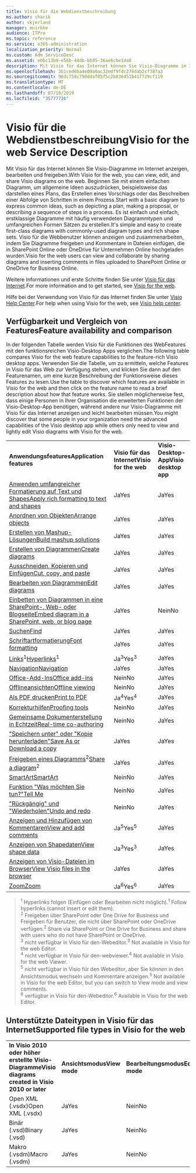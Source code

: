 ```yaml
---
title: Visio für die Webdienstbeschreibung
ms.author: sharik
author: skjerland
manager: mnirkhe
audience: ITPro
ms.topic: reference
ms.service: o365-administration
localization_priority: Normal
ms.custom: Adm_ServiceDesc
ms.assetid: e0bc13b9-e56b-44db-bb95-36ae6cbe1da8
description: Mit Visio für das Internet können Sie Visio-Diagramme im Internet anzeigen, bearbeiten und freigeben. Beginnen Sie mit einem einfachen Diagramm, um allgemeine Ideen auszudrücken, beispielsweise das darstellen eines Plans, das Erstellen eines Vorschlags oder das Beschreiben einer Abfolge von Schritten in einem Prozess. Es ist einfach und einfach, erstklassige Diagramme mit häufig verwendeten Diagrammtypen und umfangreichen Formen Sätzen zu erstellen. Visio für die Webbenutzer können anzeigen und zusammenarbeiten, indem Sie Diagramme freigeben und Kommentare in Dateien einfügen, die in SharePoint Online oder OneDrive für Unternehmen Online hochgeladen wurden.
ms.openlocfilehash: 3b1ced6ba4e09a0ac32edf9fdc276dab2cf387a3
ms.sourcegitcommit: 96dc758c790ddaf05f5c2b836451b417729cf119
ms.translationtype: MT
ms.contentlocale: de-DE
ms.lasthandoff: 07/18/2019
ms.locfileid: "35777726"
---
```

# <a name="visio-for-the-web-service-description"></a><span data-ttu-id="c2610-106">Visio für die Webdienstbeschreibung</span><span class="sxs-lookup"><span data-stu-id="c2610-106">Visio for the web Service Description</span></span>

<span data-ttu-id="c2610-107">Mit Visio für das Internet können Sie Visio-Diagramme im Internet anzeigen, bearbeiten und freigeben.</span><span class="sxs-lookup"><span data-stu-id="c2610-107">With Visio for the web, you can view, edit, and share Visio diagrams on the web.</span></span> <span data-ttu-id="c2610-108">Beginnen Sie mit einem einfachen Diagramm, um allgemeine Ideen auszudrücken, beispielsweise das darstellen eines Plans, das Erstellen eines Vorschlags oder das Beschreiben einer Abfolge von Schritten in einem Prozess.</span><span class="sxs-lookup"><span data-stu-id="c2610-108">Start with a basic diagram to express common ideas, such as depicting a plan, making a proposal, or describing a sequence of steps in a process.</span></span> <span data-ttu-id="c2610-109">Es ist einfach und einfach, erstklassige Diagramme mit häufig verwendeten Diagrammtypen und umfangreichen Formen Sätzen zu erstellen.</span><span class="sxs-lookup"><span data-stu-id="c2610-109">It's simple and easy to create first-class diagrams with commonly-used diagram types and rich shape sets.</span></span> <span data-ttu-id="c2610-110">Visio für die Webbenutzer können anzeigen und zusammenarbeiten, indem Sie Diagramme freigeben und Kommentare in Dateien einfügen, die in SharePoint Online oder OneDrive für Unternehmen Online hochgeladen wurden.</span><span class="sxs-lookup"><span data-stu-id="c2610-110">Visio for the web users can view and collaborate by sharing diagrams and inserting comments in files uploaded to SharePoint Online or OneDrive for Business Online.</span></span>
  
<span data-ttu-id="c2610-111">Weitere Informationen und erste Schritte finden Sie unter [Visio für das Internet](https://products.office.com/en-US/visio/visio-online).</span><span class="sxs-lookup"><span data-stu-id="c2610-111">For more information and to get started, see [Visio for the web](https://products.office.com/en-US/visio/visio-online).</span></span>
  
<span data-ttu-id="c2610-112">Hilfe bei der Verwendung von Visio für das Internet finden Sie unter [Visio Help Center](https://support.office.com/visio).</span><span class="sxs-lookup"><span data-stu-id="c2610-112">For help when using Visio for the web, see [Visio help center](https://support.office.com/visio).</span></span>
  
## <a name="feature-availability-and-comparison"></a><span data-ttu-id="c2610-113">Verfügbarkeit und Vergleich von Features</span><span class="sxs-lookup"><span data-stu-id="c2610-113">Feature availability and comparison</span></span>

<span data-ttu-id="c2610-114">In der folgenden Tabelle werden Visio für die Funktionen des WebFeatures mit den funktionsreichen Visio-Desktop Apps verglichen.</span><span class="sxs-lookup"><span data-stu-id="c2610-114">The following table compares Visio for the web feature capabilities to the feature-rich Visio desktop apps.</span></span> <span data-ttu-id="c2610-115">Verwenden Sie die Tabelle, um zu ermitteln, welche Features in Visio für das Web zur Verfügung stehen, und klicken Sie dann auf den Featurenamen, um eine kurze Beschreibung der Funktionsweise dieses Features zu lesen.</span><span class="sxs-lookup"><span data-stu-id="c2610-115">Use the table to discover which features are available in Visio for the web and then click on the feature name to read a brief description about how that feature works.</span></span> <span data-ttu-id="c2610-116">Sie stellen möglicherweise fest, dass einige Personen in Ihrer Organisation die erweiterten Funktionen der Visio-Desktop-App benötigen, während andere nur Visio-Diagramme mit Visio für das Internet anzeigen und leicht bearbeiten müssen.</span><span class="sxs-lookup"><span data-stu-id="c2610-116">You might discover that some people in your organization need the advanced capabilities of the Visio desktop app while others only need to view and lightly edit Visio diagrams with Visio for the web.</span></span> 
  
||||
|:-----|:-----|:-----|
|<span data-ttu-id="c2610-117">**Anwendungsfeatures**</span><span class="sxs-lookup"><span data-stu-id="c2610-117">**Application features**</span></span> <br/> |<span data-ttu-id="c2610-118">**Visio für das Internet**</span><span class="sxs-lookup"><span data-stu-id="c2610-118">**Visio for the web**</span></span> <br/> |<span data-ttu-id="c2610-119">**Visio-Desktop-App**</span><span class="sxs-lookup"><span data-stu-id="c2610-119">**Visio desktop app**</span></span> <br/> |
|[<span data-ttu-id="c2610-120">Anwenden umfangreicher Formatierung auf Text und Shapes</span><span class="sxs-lookup"><span data-stu-id="c2610-120">Apply rich formatting to text and shapes</span></span>](visio-online.md#BM_1) <br/> |<span data-ttu-id="c2610-121">Ja</span><span class="sxs-lookup"><span data-stu-id="c2610-121">Yes</span></span>  <br/> |<span data-ttu-id="c2610-122">Ja</span><span class="sxs-lookup"><span data-stu-id="c2610-122">Yes</span></span>  <br/> |
|[<span data-ttu-id="c2610-123">Anordnen von Objekten</span><span class="sxs-lookup"><span data-stu-id="c2610-123">Arrange objects</span></span>](visio-online.md#BM_2) <br/> |<span data-ttu-id="c2610-124">Ja</span><span class="sxs-lookup"><span data-stu-id="c2610-124">Yes</span></span>  <br/> |<span data-ttu-id="c2610-125">Ja</span><span class="sxs-lookup"><span data-stu-id="c2610-125">Yes</span></span>  <br/> |
|[<span data-ttu-id="c2610-126">Erstellen von Mashup-Lösungen</span><span class="sxs-lookup"><span data-stu-id="c2610-126">Build mashup solutions</span></span>](visio-online.md#BM_3) <br/> |<span data-ttu-id="c2610-127">Ja</span><span class="sxs-lookup"><span data-stu-id="c2610-127">Yes</span></span>  <br/> |<span data-ttu-id="c2610-128">Ja</span><span class="sxs-lookup"><span data-stu-id="c2610-128">Yes</span></span>  <br/> |
|[<span data-ttu-id="c2610-129">Erstellen von Diagrammen</span><span class="sxs-lookup"><span data-stu-id="c2610-129">Create diagrams</span></span>](visio-online.md#BM_4) <br/> |<span data-ttu-id="c2610-130">Ja</span><span class="sxs-lookup"><span data-stu-id="c2610-130">Yes</span></span>  <br/> |<span data-ttu-id="c2610-131">Ja</span><span class="sxs-lookup"><span data-stu-id="c2610-131">Yes</span></span>  <br/> |
|[<span data-ttu-id="c2610-132">Ausschneiden, Kopieren und Einfügen</span><span class="sxs-lookup"><span data-stu-id="c2610-132">Cut, copy, and paste</span></span>](visio-online.md#BM_5) <br/> |<span data-ttu-id="c2610-133">Ja</span><span class="sxs-lookup"><span data-stu-id="c2610-133">Yes</span></span>  <br/> |<span data-ttu-id="c2610-134">Ja</span><span class="sxs-lookup"><span data-stu-id="c2610-134">Yes</span></span>  <br/> |
|[<span data-ttu-id="c2610-135">Bearbeiten von Diagrammen</span><span class="sxs-lookup"><span data-stu-id="c2610-135">Edit diagrams</span></span>](visio-online.md#BM_6) <br/> |<span data-ttu-id="c2610-136">Ja</span><span class="sxs-lookup"><span data-stu-id="c2610-136">Yes</span></span>  <br/> |<span data-ttu-id="c2610-137">Ja</span><span class="sxs-lookup"><span data-stu-id="c2610-137">Yes</span></span>  <br/> |
|[<span data-ttu-id="c2610-138">Einbetten von Diagrammen in eine SharePoint-, Web- oder Blogseite</span><span class="sxs-lookup"><span data-stu-id="c2610-138">Embed diagram in a SharePoint, web, or blog page</span></span>](visio-online.md#BM_7) <br/> |<span data-ttu-id="c2610-139">Ja</span><span class="sxs-lookup"><span data-stu-id="c2610-139">Yes</span></span>  <br/> |<span data-ttu-id="c2610-140">Nein</span><span class="sxs-lookup"><span data-stu-id="c2610-140">No</span></span>  <br/> |
|[<span data-ttu-id="c2610-141">Suchen</span><span class="sxs-lookup"><span data-stu-id="c2610-141">Find</span></span>](visio-online.md#BM_8) <br/> |<span data-ttu-id="c2610-142">Ja</span><span class="sxs-lookup"><span data-stu-id="c2610-142">Yes</span></span>  <br/> |<span data-ttu-id="c2610-143">Ja</span><span class="sxs-lookup"><span data-stu-id="c2610-143">Yes</span></span>  <br/> |
|[<span data-ttu-id="c2610-144">Schriftartformatierung</span><span class="sxs-lookup"><span data-stu-id="c2610-144">Font formatting</span></span>](visio-online.md#BM_9) <br/> |<span data-ttu-id="c2610-145">Ja</span><span class="sxs-lookup"><span data-stu-id="c2610-145">Yes</span></span>  <br/> |<span data-ttu-id="c2610-146">Ja</span><span class="sxs-lookup"><span data-stu-id="c2610-146">Yes</span></span>  <br/> |
|<span data-ttu-id="c2610-147">[Links](visio-online.md#BM_10)<sup>1</sup></span><span class="sxs-lookup"><span data-stu-id="c2610-147">[Hyperlinks](visio-online.md#BM_10)<sup>1</sup></span></span> <br/> |<span data-ttu-id="c2610-148">Ja<sup>3</sup></span><span class="sxs-lookup"><span data-stu-id="c2610-148">Yes<sup>3</sup></span></span> <br/> |<span data-ttu-id="c2610-149">Ja</span><span class="sxs-lookup"><span data-stu-id="c2610-149">Yes</span></span>  <br/> |
|[<span data-ttu-id="c2610-150">Navigation</span><span class="sxs-lookup"><span data-stu-id="c2610-150">Navigation</span></span>](visio-online.md#BM_11) <br/> |<span data-ttu-id="c2610-151">Ja</span><span class="sxs-lookup"><span data-stu-id="c2610-151">Yes</span></span>  <br/> |<span data-ttu-id="c2610-152">Ja</span><span class="sxs-lookup"><span data-stu-id="c2610-152">Yes</span></span>  <br/> |
|[<span data-ttu-id="c2610-153">Office-Add-Ins</span><span class="sxs-lookup"><span data-stu-id="c2610-153">Office add-ins</span></span>](visio-online.md#BM_12) <br/> |<span data-ttu-id="c2610-154">Nein</span><span class="sxs-lookup"><span data-stu-id="c2610-154">No</span></span>  <br/> |<span data-ttu-id="c2610-155">Ja</span><span class="sxs-lookup"><span data-stu-id="c2610-155">Yes</span></span>  <br/> |
|[<span data-ttu-id="c2610-156">Offlineansichten</span><span class="sxs-lookup"><span data-stu-id="c2610-156">Offline viewing</span></span>](visio-online.md#BM_13) <br/> |<span data-ttu-id="c2610-157">Nein</span><span class="sxs-lookup"><span data-stu-id="c2610-157">No</span></span>  <br/> |<span data-ttu-id="c2610-158">Ja</span><span class="sxs-lookup"><span data-stu-id="c2610-158">Yes</span></span>  <br/> |
|[<span data-ttu-id="c2610-159">Als PDF drucken</span><span class="sxs-lookup"><span data-stu-id="c2610-159">Print to PDF </span></span>](visio-online.md#BM_14) <br/> |<span data-ttu-id="c2610-160">Ja<sup>4</sup></span><span class="sxs-lookup"><span data-stu-id="c2610-160">Yes<sup>4</sup></span></span> <br/> |<span data-ttu-id="c2610-161">Ja</span><span class="sxs-lookup"><span data-stu-id="c2610-161">Yes</span></span>  <br/> |
|[<span data-ttu-id="c2610-162">Korrekturhilfen</span><span class="sxs-lookup"><span data-stu-id="c2610-162">Proofing tools</span></span>](visio-online.md#BM_15) <br/> |<span data-ttu-id="c2610-163">Nein</span><span class="sxs-lookup"><span data-stu-id="c2610-163">No</span></span>  <br/> |<span data-ttu-id="c2610-164">Ja</span><span class="sxs-lookup"><span data-stu-id="c2610-164">Yes</span></span>  <br/> |
|[<span data-ttu-id="c2610-165">Gemeinsame Dokumenterstellung in Echtzeit</span><span class="sxs-lookup"><span data-stu-id="c2610-165">Real-time co-authoring</span></span>](visio-online.md#BM_16) <br/> |<span data-ttu-id="c2610-166">Nein</span><span class="sxs-lookup"><span data-stu-id="c2610-166">No</span></span>  <br/> |<span data-ttu-id="c2610-167">Ja</span><span class="sxs-lookup"><span data-stu-id="c2610-167">Yes</span></span>  <br/> |
|[<span data-ttu-id="c2610-168">"Speichern unter" oder "Kopie herunterladen"</span><span class="sxs-lookup"><span data-stu-id="c2610-168">Save As or Download a copy</span></span>](visio-online.md#BM_17) <br/> |<span data-ttu-id="c2610-169">Ja</span><span class="sxs-lookup"><span data-stu-id="c2610-169">Yes</span></span>  <br/> |<span data-ttu-id="c2610-170">Ja</span><span class="sxs-lookup"><span data-stu-id="c2610-170">Yes</span></span>  <br/> |
|<span data-ttu-id="c2610-171">[Freigeben eines Diagramms](visio-online.md#BM_18)<sup>2</sup></span><span class="sxs-lookup"><span data-stu-id="c2610-171">[Share a diagram](visio-online.md#BM_18)<sup>2</sup></span></span> <br/> |<span data-ttu-id="c2610-172">Ja</span><span class="sxs-lookup"><span data-stu-id="c2610-172">Yes</span></span>  <br/> |<span data-ttu-id="c2610-173">Ja</span><span class="sxs-lookup"><span data-stu-id="c2610-173">Yes</span></span>  <br/> |
|[<span data-ttu-id="c2610-174">SmartArt</span><span class="sxs-lookup"><span data-stu-id="c2610-174">SmartArt</span></span>](visio-online.md#BM_19) <br/> |<span data-ttu-id="c2610-175">Nein</span><span class="sxs-lookup"><span data-stu-id="c2610-175">No</span></span>  <br/> |<span data-ttu-id="c2610-176">Ja</span><span class="sxs-lookup"><span data-stu-id="c2610-176">Yes</span></span>  <br/> |
|[<span data-ttu-id="c2610-177">Funktion "Was möchten Sie tun?"</span><span class="sxs-lookup"><span data-stu-id="c2610-177">Tell Me</span></span>](visio-online.md#BM_20) <br/> |<span data-ttu-id="c2610-178">Nein</span><span class="sxs-lookup"><span data-stu-id="c2610-178">No</span></span>  <br/> |<span data-ttu-id="c2610-179">Ja</span><span class="sxs-lookup"><span data-stu-id="c2610-179">Yes</span></span>  <br/> |
|[<span data-ttu-id="c2610-180">"Rückgängig" und "Wiederholen"</span><span class="sxs-lookup"><span data-stu-id="c2610-180">Undo and redo</span></span>](visio-online.md#BM_21) <br/> |<span data-ttu-id="c2610-181">Nein</span><span class="sxs-lookup"><span data-stu-id="c2610-181">No</span></span>  <br/> |<span data-ttu-id="c2610-182">Ja</span><span class="sxs-lookup"><span data-stu-id="c2610-182">Yes</span></span>  <br/> |
|[<span data-ttu-id="c2610-183">Anzeigen und Hinzufügen von Kommentaren</span><span class="sxs-lookup"><span data-stu-id="c2610-183">View and add comments</span></span>](visio-online.md#BM_22) <br/> |<span data-ttu-id="c2610-184">Ja<sup>5</sup></span><span class="sxs-lookup"><span data-stu-id="c2610-184">Yes<sup>5</sup></span></span> <br/> |<span data-ttu-id="c2610-185">Ja</span><span class="sxs-lookup"><span data-stu-id="c2610-185">Yes</span></span>  <br/> |
|[<span data-ttu-id="c2610-186">Anzeigen von Shapedaten</span><span class="sxs-lookup"><span data-stu-id="c2610-186">View shape data</span></span>](visio-online.md#BM_23) <br/> |<span data-ttu-id="c2610-187">Ja<sup>3</sup></span><span class="sxs-lookup"><span data-stu-id="c2610-187">Yes<sup>3</sup></span></span> <br/> |<span data-ttu-id="c2610-188">Ja</span><span class="sxs-lookup"><span data-stu-id="c2610-188">Yes</span></span>  <br/> |
|[<span data-ttu-id="c2610-189">Anzeigen von Visio-Dateien im Browser</span><span class="sxs-lookup"><span data-stu-id="c2610-189">View Visio files in the browser</span></span>](visio-online.md#BM_24) <br/> |<span data-ttu-id="c2610-190">Ja</span><span class="sxs-lookup"><span data-stu-id="c2610-190">Yes</span></span>  <br/> |<span data-ttu-id="c2610-191">Ja</span><span class="sxs-lookup"><span data-stu-id="c2610-191">Yes</span></span>  <br/> |
|[<span data-ttu-id="c2610-192">Zoom</span><span class="sxs-lookup"><span data-stu-id="c2610-192">Zoom</span></span>](visio-online.md#BM_25) <br/> |<span data-ttu-id="c2610-193">Ja<sup>6</sup></span><span class="sxs-lookup"><span data-stu-id="c2610-193">Yes<sup>6</sup></span></span> <br/> |<span data-ttu-id="c2610-194">Ja</span><span class="sxs-lookup"><span data-stu-id="c2610-194">Yes</span></span>  <br/> |
   
> <span data-ttu-id="c2610-195"><sup>1</sup> Hyperlinks folgen (Einfügen oder Bearbeiten nicht möglich).</span><span class="sxs-lookup"><span data-stu-id="c2610-195"><sup>1</sup> Follow hyperlinks (cannot insert or edit them).</span></span> 
<br/><span data-ttu-id="c2610-196"><sup>2</sup> Freigeben über SharePoint oder One Drive for Business und Freigeben für Benutzer, die nicht über SharePoint oder OneDrive verfügen.</span><span class="sxs-lookup"><span data-stu-id="c2610-196"><sup>2</sup> Share via SharePoint or One Drive for Business and share with users who do not have SharePoint or OneDrive.</span></span> 
<br/> <span data-ttu-id="c2610-197"><sup>3</sup> nicht verfügbar in Visio für den-Webeditor.</span><span class="sxs-lookup"><span data-stu-id="c2610-197"><sup>3</sup> Not available in Visio for the web Editor.</span></span>
<br/><span data-ttu-id="c2610-198"><sup>4</sup> nicht verfügbar in Visio für den-webviewer.</span><span class="sxs-lookup"><span data-stu-id="c2610-198"><sup>4</sup> Not available in Visio for the web Viewer.</span></span> 
<br/><span data-ttu-id="c2610-199"><sup>5</sup> nicht verfügbar in Visio für den Webeditor, aber Sie können in den Ansichtsmodus wechseln und Kommentare anzeigen.</span><span class="sxs-lookup"><span data-stu-id="c2610-199"><sup>5</sup> Not available in Visio for the web Editor, but you can switch to View mode and view comments.</span></span> 
<br/><span data-ttu-id="c2610-200"><sup>6</sup> verfügbar in Visio für den-Webeditor.</span><span class="sxs-lookup"><span data-stu-id="c2610-200"><sup>6</sup> Available in Visio for the web Editor.</span></span> 
  
## <a name="supported-file-types-in-visio-for-the-web"></a><span data-ttu-id="c2610-201">Unterstützte Dateitypen in Visio für das Internet</span><span class="sxs-lookup"><span data-stu-id="c2610-201">Supported file types in Visio for the web</span></span>

||||
|:-----|:-----|:-----|
|<span data-ttu-id="c2610-202">**In Visio 2010 oder höher erstellte Visio-Diagramme**</span><span class="sxs-lookup"><span data-stu-id="c2610-202">**Visio diagrams created in Visio 2010 or later**</span></span> <br/> |<span data-ttu-id="c2610-203">**Ansichtsmodus**</span><span class="sxs-lookup"><span data-stu-id="c2610-203">**View mode**</span></span> <br/> |<span data-ttu-id="c2610-204">**Bearbeitungsmodus**</span><span class="sxs-lookup"><span data-stu-id="c2610-204">**Edit mode**</span></span> <br/> |
|<span data-ttu-id="c2610-205">Open XML (.vsdx)</span><span class="sxs-lookup"><span data-stu-id="c2610-205">Open XML (.vsdx)</span></span>  <br/> |<span data-ttu-id="c2610-206">Ja</span><span class="sxs-lookup"><span data-stu-id="c2610-206">Yes</span></span>  <br/> |<span data-ttu-id="c2610-207">Nein</span><span class="sxs-lookup"><span data-stu-id="c2610-207">No</span></span>  <br/> |
|<span data-ttu-id="c2610-208">Binär (.vsd)</span><span class="sxs-lookup"><span data-stu-id="c2610-208">Binary (.vsd)</span></span>  <br/> |<span data-ttu-id="c2610-209">Ja</span><span class="sxs-lookup"><span data-stu-id="c2610-209">Yes</span></span>  <br/> |<span data-ttu-id="c2610-210">Nein</span><span class="sxs-lookup"><span data-stu-id="c2610-210">No</span></span>  <br/> |
|<span data-ttu-id="c2610-211">Makro (.vsdm)</span><span class="sxs-lookup"><span data-stu-id="c2610-211">Macro (.vsdm)</span></span>  <br/> |<span data-ttu-id="c2610-212">Ja</span><span class="sxs-lookup"><span data-stu-id="c2610-212">Yes</span></span>  <br/> |<span data-ttu-id="c2610-213">Nein</span><span class="sxs-lookup"><span data-stu-id="c2610-213">No</span></span>  <br/> |
   

